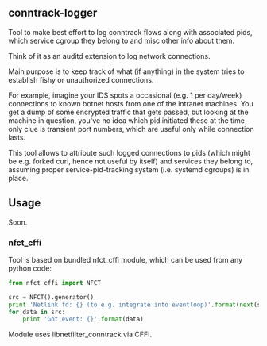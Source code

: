 conntrack-logger
--------------------

Tool to make best effort to log conntrack flows along with associated pids,
which service cgroup they belong to and misc other info about them.

Think of it as an auditd extension to log network connections.

Main purpose is to keep track of what (if anything) in the system tries to
establish fishy or unauthorized connections.

For example, imagine your IDS spots a occasional (e.g. 1 per day/week)
connections to known botnet hosts from one of the intranet machines.
You get a dump of some encrypted traffic that gets passed, but looking at the
machine in question, you've no idea which pid initiated these at the time - only
clue is transient port numbers, which are useful only while connection lasts.

This tool allows to attribute such logged connections to pids (which might be
e.g. forked curl, hence not useful by itself) and services they belong to,
assuming proper service-pid-tracking system (i.e. systemd cgroups) is in place.



Usage
--------------------

Soon.


### nfct_cffi

Tool is based on bundled nfct_cffi module, which can be used from any python
code:

```python
from nfct_cffi import NFCT

src = NFCT().generator()
print 'Netlink fd: {} (to e.g. integrate into eventloop)'.format(next(src))
for data in src:
	print 'Got event: {}'.format(data)
```

Module uses libnetfilter_conntrack via CFFI.
